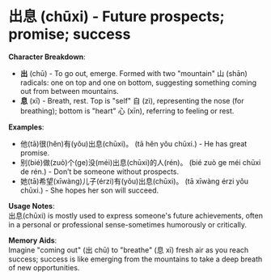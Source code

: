 # **出息 (chūxi) - Future prospects; promise; success**

**Character Breakdown**:  
- **出** (chū) - To go out, emerge. Formed with two "mountain" 山 (shān) radicals: one on top and one on bottom, suggesting something coming out from between mountains.  
- **息** (xī) - Breath, rest. Top is "self" 自 (zì), representing the nose (for breathing); bottom is "heart" 心 (xīn), referring to feeling or rest.

**Examples**:  
- 他(tā)很(hěn)有(yǒu)出息(chūxi)。 (tā hěn yǒu chūxi.) - He has great promise.  
- 别(bié)做(zuò)个(ge)没(méi)出息(chūxi)的人(rén)。 (bié zuò ge méi chūxi de rén.) - Don’t be someone without prospects.  
- 她(tā)希望(xīwàng)儿子(érzi)有(yǒu)出息(chūxi)。 (tā xīwàng érzi yǒu chūxi.) - She hopes her son will succeed.

**Usage Notes**:  
出息(chūxi) is mostly used to express someone's future achievements, often in a personal or professional sense-sometimes humorously or critically.

**Memory Aids**:  
Imagine "coming out" (出 chū) to "breathe" (息 xī) fresh air as you reach success; success is like emerging from the mountains to take a deep breath of new opportunities.